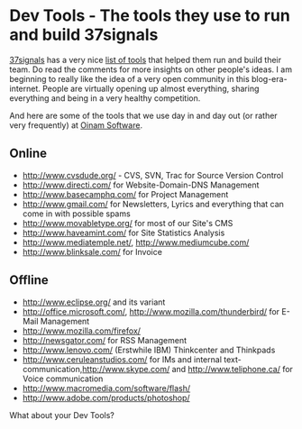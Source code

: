 # Dev Tools - The tools they use to run and build 37signals

[37signals](http://www.37signals.com/) has a very nice [list of tools](http://37signals.com/svn/archives2/the_tools_we_use_to_run_and_build_37signals.php) that helped them run and build their team. Do read the comments for more insights on other people's ideas. I am beginning to really like the idea of a very open community in this blog-era-internet. People are virtually opening up almost everything, sharing everything and being in a very healthy competition.

And here are some of the tools that we use day in and day out (or rather very frequently) at [Oinam Software](http://www.oinam.com/).

## Online

- http://www.cvsdude.org/ - CVS, SVN, Trac for Source Version Control
- http://www.directi.com/ for Website-Domain-DNS Management
- http://www.basecamphq.com/ for Project Management
- http://www.gmail.com/ for Newsletters, Lyrics and everything that can come in with possible spams
- http://www.movabletype.org/ for most of our Site's CMS
- http://www.haveamint.com/ for Site Statistics Analysis
- http://www.mediatemple.net/, http://www.mediumcube.com/
- http://www.blinksale.com/ for Invoice

## Offline

- http://www.eclipse.org/ and its variant
- http://office.microsoft.com/, http://www.mozilla.com/thunderbird/ for E-Mail Management
- http://www.mozilla.com/firefox/
- http://newsgator.com/ for RSS Management
- http://www.lenovo.com/ (Erstwhile IBM) Thinkcenter and Thinkpads
- http://www.ceruleanstudios.com/ for IMs and internal text-communication,http://www.skype.com/ and http://www.teliphone.ca/ for Voice communication
- http://www.macromedia.com/software/flash/
- http://www.adobe.com/products/photoshop/

What about your Dev Tools?

